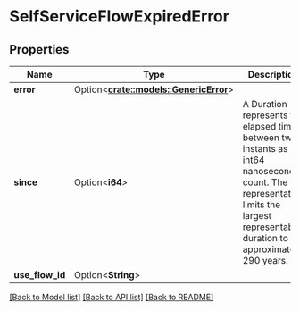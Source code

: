 # SelfServiceFlowExpiredError

## Properties

Name | Type | Description | Notes
------------ | ------------- | ------------- | -------------
**error** | Option<[**crate::models::GenericError**](genericError.md)> |  | [optional]
**since** | Option<**i64**> | A Duration represents the elapsed time between two instants as an int64 nanosecond count. The representation limits the largest representable duration to approximately 290 years. | [optional]
**use_flow_id** | Option<**String**> |  | [optional]

[[Back to Model list]](../README.md#documentation-for-models) [[Back to API list]](../README.md#documentation-for-api-endpoints) [[Back to README]](../README.md)


